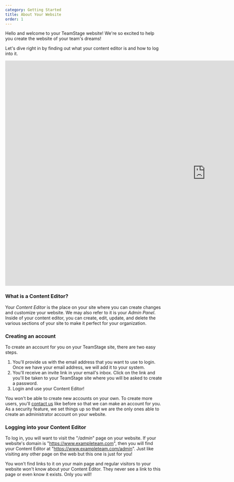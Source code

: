 ```yaml
---
category: Getting Started
title: About Your Website
order: 1
---
```

Hello and welcome to your TeamStage website! We're so excited to help you create the website of your team's dreams!

Let's dive right in by finding out what your content editor is and how to log into it.

<iframe width="1280" height="720" src="https://www.youtube.com/embed/ScMzIvxBSi4" frameborder="0" allow="accelerometer; autoplay; encrypted-media; gyroscope; picture-in-picture" allowfullscreen></iframe>

### What is a Content Editor?

Your *Content Editor* is the place on your site where you can create changes and customize your website. We may also refer to it is your *Admin Panel*. Inside of your content editor, you can create, edit, update, and delete the various sections of your site to make it perfect for your organization.

### Creating an account

To create an account for you on your TeamStage site, there are two easy steps.

1. You'll provide us with the email address that you want to use to login. Once we have your email address, we will add it to your system.
2. You'll receive an invite link in your email's inbox. Click on the link and you'll be taken to your TeamStage site where you will be asked to create a password.
3. Login and use your Content Editor!

You won't be able to create new accounts on your own. To create more users, you'll [contact us](https://inthezone.dev/#contact-form) like before so that we can make an account for you. As a security feature, we set things up so that we are the only ones able to create an administrator account on your website.

### Logging into your Content Editor

To log in, you will want to visit the "*/admin*" page on your website. If your website's domain is "https://www.exampleteam.com", then you will find your Content Editor at "https://www.exampleteam.com/admin". Just like visiting any other page on the web but this one is just for you!

You won't find links to it on your main page and regular visitors to your website won't know about your Content Editor. They never see a link to this page or even know it exists. Only you will!
